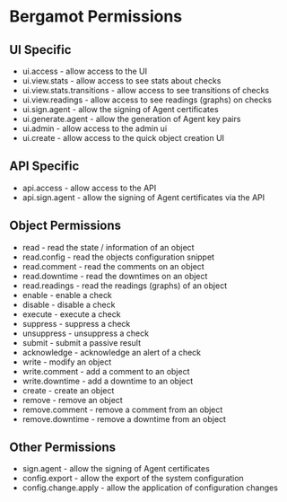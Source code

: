 # Bergamot Permissions

## UI Specific

* ui.access                 - allow access to the UI
* ui.view.stats             - allow access to see stats about checks
* ui.view.stats.transitions - allow access to see transitions of checks
* ui.view.readings          - allow access to see readings (graphs) on checks
* ui.sign.agent             - allow the signing of Agent certificates
* ui.generate.agent         - allow the generation of Agent key pairs
* ui.admin                  - allow access to the admin ui
* ui.create                 - allow access to the quick object creation UI

## API Specific

* api.access          - allow access to the API
* api.sign.agent      - allow the signing of Agent certificates via the API

## Object Permissions

* read             - read the state / information of an object
* read.config      - read the objects configuration snippet
* read.comment     - read the comments on an object
* read.downtime    - read the downtimes on an object
* read.readings    - read the readings (graphs) of an object
* enable           - enable a check
* disable          - disable a check
* execute          - execute a check
* suppress         - suppress a check
* unsuppress       - unsuppress a check
* submit           - submit a passive result
* acknowledge      - acknowledge an alert of a check
* write            - modify an object
* write.comment    - add a comment to an object
* write.downtime   - add a downtime to an object
* create           - create an object
* remove           - remove an object
* remove.comment   - remove a comment from an object
* remove.downtime  - remove a downtime from an object

## Other Permissions

* sign.agent          - allow the signing of Agent certificates
* config.export       - allow the export of the system configuration
* config.change.apply - allow the application of configuration changes
